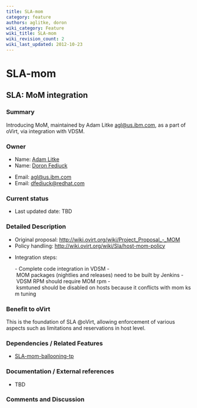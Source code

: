 ```yaml
---
title: SLA-mom
category: feature
authors: aglitke, doron
wiki_category: Feature
wiki_title: SLA-mom
wiki_revision_count: 2
wiki_last_updated: 2012-10-23
---
```


# SLA-mom

## SLA: MoM integration

### Summary

Introducing MoM, maintained by Adam Litke <agl@us.ibm.com>, as a part of oVirt, via integration with VDSM.

### Owner

*   Name: [ Adam Litke](User:Aglitke)
*   Name: [ Doron Fediuck](User:Doron)

<!-- -->

*   Email: <agl@us.ibm.com>
*   Email: <dfediuck@redhat.com>

### Current status

*   Last updated date: TBD

### Detailed Description

*   Original proposal: <http://wiki.ovirt.org/wiki/Project_Proposal_-_MOM>
*   Policy handling: <http://wiki.ovirt.org/wiki/Sla/host-mom-policy>

<!-- -->

*   Integration steps:

      - Complete code integration in VDSM
      - MOM packages (nightlies and releases) need to be built by Jenkins
      - VDSM RPM should require MOM rpm
      - ksmtuned should be disabled on hosts because it conflicts with mom ksm tuning

### Benefit to oVirt

This is the foundation of SLA @oVirt, allowing enforcement of various aspects such as limitations and reservations in host level.

### Dependencies / Related Features

*   [SLA-mom-ballooning-tp](SLA-mom-ballooning-tp)

### Documentation / External references

*   TBD

### Comments and Discussion


